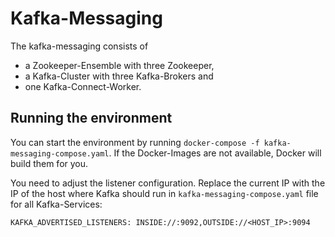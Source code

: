 # Kafka-Messaging

The kafka-messaging consists of

- a Zookeeper-Ensemble with three Zookeeper,
- a Kafka-Cluster with three Kafka-Brokers and
- one Kafka-Connect-Worker. 

## Running the environment

You can start the environment by running `docker-compose -f kafka-messaging-compose.yaml`. If the Docker-Images are not available,
Docker will build them for you. 

You need to adjust the listener configuration. Replace the current IP with the IP of the host where Kafka should run in 
`kafka-messaging-compose.yaml` file for all Kafka-Services:

 `KAFKA_ADVERTISED_LISTENERS: INSIDE://:9092,OUTSIDE://<HOST_IP>:9094`